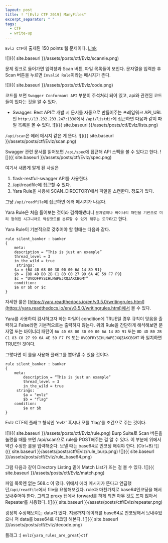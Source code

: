 ```yaml
---
layout: post
title: ! "[Evlz CTF 2019] ManyFiles"
excerpt_separator: " "
tags:
  - CTF
  - write-up
---
```


`Evlz CTF`에 출제된 150 points 웹 문제이다.
[Link](http://13.232.233.247/scannie/)

![]({{ site.baseurl }}/assets/posts/ctf/Evlz/scannie.png)

문제 링크로 들어가면 입력창과 Scan 버튼, 파일 목록들이 보인다.
문자열을 입력한 후 Scan 버튼을 누르면 `Invalid Rule`이라는 메시지가 뜬다.

![]({{ site.baseurl }}/assets/posts/ctf/Evlz/code.png)

코드를 보면 `Swagger Conformant API` 부분이 주석처리 되어 있고, api와 관련된 코드들이 있다는 것을 알 수 있다.
* Swagger: Rest API로 개발 시 문서를 자동으로 만들어주는 프레임워크
API_URL인 `http://13.232.233.247:1338`에서 `/api/listdir`에 접근하면
다음과 같이 파일 목록을 볼 수 있다.
![]({{ site.baseurl }}/assets/posts/ctf/Evlz/lists.png)

`/api/scan`은 에러 메시지 같은 게 뜬다.
![]({{ site.baseurl }}/assets/posts/ctf/Evlz/scan.png)

Swagger 관련 문서를 읽어보면 `/api/spec`에 접근해 API 스펙을 볼 수 있다고 한다.
![]({{ site.baseurl }}/assets/posts/ctf/Evlz/spec.png)

여기서 새롭게 알게 된 사실은
1. flask-restful-swagger API를 사용한다.
2. /api/readfile에 접근할 수 있다.
3. Yara Rule을 사용해 SCAN_DIRECTORY에서 파일을 스캔한다.
정도가 있다.

그냥 `/api/readfile`에 접근하면 에러 메시지가 나온다.

Yara Rule은 처음 들어보는 것이라 검색해봤더니
`문자열이나 바이너리 패턴을 기반으로 미리 정의된 시그니처로 악성코드를 분류할 수 있게 해주는 도구`라고 한다.

Yara Rule이 기본적으로 갖추어야 할 형태는 다음과 같다.
```
rule silent_banker : banker
{
    meta:
	description = “This is just an example”
	thread_level = 3
	in_the_wild = true
     strings:
	$a = {6A 40 68 00 30 00 00 6A 14 8D 91}
	$b = {8D 4D B0 2B C1 83 C0 27 99 6A 4E 59 F7 F9}
	$c = “UVODFRYSIHLNWPEJXQZAKCBGMT”
    condition:
	$a or $b or $c
}
```
자세한 룰은 [https://yara.readthedocs.io/en/v3.5.0/writingrules.html](https://yara.readthedocs.io/en/v3.5.0/writingrules.html)에서 볼 수 있다.

Yara를 사용하여 검사하고자 하는 파일이 condition에 TRUE일 경우 규칙이 맞음을 출력하고 False라면 기본적으로는 출력하지 않는다.
위의 Rule을 간단하게 해석해보면 문자열 또는 바이너리 패턴이 `6A 40 68 00 30 00 00 6A 14 8D 91` 또는 `8D 4D B0 2B C1 83 C0 27 99 6A 4E 59 F7 F9` 또는 `UVODFRYSIHLNWPEJXQZAKCBGMT` 와 일치하면 TRUE인 것이다.

그렇다면 이 룰을 사용해 플래그를 뽑아낼 수 있을 것이다.

```
rule silent_banker : banker
{
    meta:
        description = “This is just an example”
        thread_level = 3
        in_the_wild = true
     strings:
        $a = "evlz"
        $b = "flag"
    condition:
        $a or $b
}
```

Evlz CTF의 플래그 형식인 'evlz' 혹시나 모를 'flag'를 조건으로 주는 것이다.

![]({{ site.baseurl }}/assets/posts/ctf/Evlz/rule.png)
Burp Suite로 Scan 버튼을 눌렀을 때를 보면 /api/scan으로 rule을 POST해주는 걸 알 수 있다.
이 부분에 위에서 약간 수정한 룰을 입력해준다. 보낼 때는 base64로 인코딩 해줘야 한다. (Ctrl+B)
![]({{ site.baseurl }}/assets/posts/ctf/Evlz/rule_burp.png)
![]({{ site.baseurl }}/assets/posts/ctf/Evlz/rule_base64.png)

그럼 다음과 같이 Directory Listing 밑에 Match List가 뜨는 걸 볼 수 있다. 
![]({{ site.baseurl }}/assets/posts/ctf/Evlz/match.png)

파일 목록엔 없는 568.c 이 떴다.
위에서 에러 메시지가 뜬다고 언급했던`/api/readfile`에서 file을 요청해보겠다.
rule과 마찬가지로 base64인코딩을 해서 보내주어야 한다.
그리고 proxy 탭에서 forward를 하게 되면 아무 것도 뜨지 않아서 Repeater를 사용했다.
![]({{ site.baseurl }}/assets/posts/ctf/Evlz/repeater.png)

굉장히 수상해보이는 data가 떴다.
지금까지 데이터를 base64로 인코딩해서 보내주었으니 저 data를 base64로 디코딩 해본다.
![]({{ site.baseurl }}/assets/posts/ctf/Evlz/decode.png)

플래그 :)
`evlz{yara_rules_are_great}ctf`
